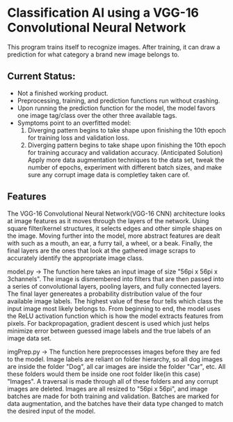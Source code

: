 # Classification AI using a VGG-16 Convolutional Neural Network
This program trains itself to recognize images. After training, it can draw a prediction for what category a brand new image belongs to.

## Current Status: 
- Not a finished working product. 
- Preprocessing, training, and prediction functions run without crashing.
- Upon running the prediction function for the model, the model favors one image tag/class over the other three available tags.
- Symptoms point to an overfitted model:
  1. Diverging pattern begins to take shape upon finishing the 10th epoch for training loss and validation loss.
  2. Diverging pattern begins to take shape upon finishing the 10th epoch for training accuracy and validation accuracy.
(Anticipated Solution) Apply more data augmentation techniques to the data set, tweak the number of epochs, experiment with different batch sizes, and make sure any corrupt image data is completley taken care of.    

## Features
  The VGG-16 Convolutional Neural Network(VGG-16 CNN) architecture looks at image features as it moves through the layers of the network. Using square filter/kernel structures, it selects edges and other simple shapes on the image. Moving further into the model,  more abstract features are dealt with such as a mouth, an ear, a furry tail, a wheel, or a beak. Finally, the final layers are the ones that look at the gathered image scraps to accurately identify the appropriate image class.
  
  model.py -> The function here takes an input image of size "56pi x 56pi x 3channels". The image is dismembered into filters that are then passed into a series of convolutional layers, pooling layers, and fully connected layers. The final layer genereates a probability distribution value of the four available image labels. The highest value of these four tells which class the input image most likely belongs to. From beginning to end, the model uses the ReLU activation function which is how the model extracts features from pixels. For backpropagation, gradient descent is used which just helps minimize error between guessed image labels and the true labels of an image data set.
  
  imgPrep.py -> The function here preprocesses images before they are fed to the model. Image labels are reliant on folder hierarchy, so all dog images are inside the folder "Dog", all car images are inside the folder "Car", etc. All these folders would them be inside one root folder like(in this case) "Images". A traversal is made through all of these folders and any corrupt images are deleted. Images are all resized to "56pi x 56pi", and image batches are made for both training and validation. Batches are marked for data augmentation, and the batches have their data type changed to match the desired input of the model.

